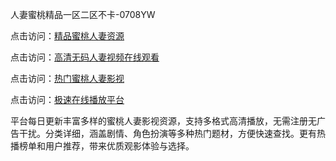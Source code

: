人妻蜜桃精品一区二区不卡-0708YW

点击访问：<a href="https://heiliaoxwd5i8.pages.dev">精品蜜桃人妻资源</a>

点击访问：<a href="https://heiliaowzu4ur.pages.dev">高清无码人妻视频在线观看</a>

点击访问：<a href="https://heiliaozj3tjd.pages.dev">热门蜜桃人妻影视</a>

点击访问：<a href="https://heiliaoe8ajia.pages.dev">极速在线播放平台</a>

平台每日更新丰富多样的蜜桃人妻影视资源，支持多格式高清播放，无需注册无广告干扰。分类详细，涵盖剧情、角色扮演等多种热门题材，方便快速查找。更有热播榜单和用户推荐，带来优质观影体验与选择。

<span style="display:none;">[Canonical link]( https://github.com/fkt20250807/fkt15 ）</span>
